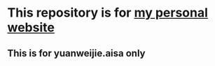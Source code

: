 # This repository is for [my personal website](yuanweijie.asia "You will go to yuanweijie.asia")
## This is for yuanweijie.aisa only
